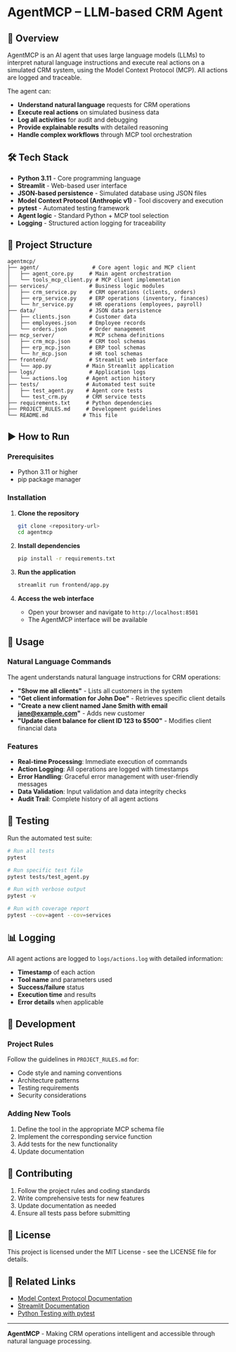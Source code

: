 # AgentMCP – LLM-based CRM Agent

## 🧠 Overview

AgentMCP is an AI agent that uses large language models (LLMs) to interpret natural language instructions and execute real actions on a simulated CRM system, using the Model Context Protocol (MCP). All actions are logged and traceable.

The agent can:
- **Understand natural language** requests for CRM operations
- **Execute real actions** on simulated business data
- **Log all activities** for audit and debugging
- **Provide explainable results** with detailed reasoning
- **Handle complex workflows** through MCP tool orchestration

## 🛠️ Tech Stack

- **Python 3.11** - Core programming language
- **Streamlit** - Web-based user interface
- **JSON-based persistence** - Simulated database using JSON files
- **Model Context Protocol (Anthropic v1)** - Tool discovery and execution
- **pytest** - Automated testing framework
- **Agent logic** - Standard Python + MCP tool selection
- **Logging** - Structured action logging for traceability

## 📁 Project Structure

```
agentmcp/
├── agent/                 # Core agent logic and MCP client
│   ├── agent_core.py     # Main agent orchestration
│   └── tools_mcp_client.py # MCP client implementation
├── services/             # Business logic modules
│   ├── crm_service.py    # CRM operations (clients, orders)
│   ├── erp_service.py    # ERP operations (inventory, finances)
│   └── hr_service.py     # HR operations (employees, payroll)
├── data/                 # JSON data persistence
│   ├── clients.json      # Customer data
│   ├── employees.json    # Employee records
│   └── orders.json       # Order management
├── mcp_server/           # MCP schema definitions
│   ├── crm_mcp.json      # CRM tool schemas
│   ├── erp_mcp.json      # ERP tool schemas
│   └── hr_mcp.json       # HR tool schemas
├── frontend/             # Streamlit web interface
│   └── app.py           # Main Streamlit application
├── logs/                 # Application logs
│   └── actions.log      # Agent action history
├── tests/               # Automated test suite
│   ├── test_agent.py    # Agent core tests
│   └── test_crm.py      # CRM service tests
├── requirements.txt     # Python dependencies
├── PROJECT_RULES.md     # Development guidelines
└── README.md           # This file
```

## ▶️ How to Run

### Prerequisites
- Python 3.11 or higher
- pip package manager

### Installation

1. **Clone the repository**
   ```bash
   git clone <repository-url>
   cd agentmcp
   ```

2. **Install dependencies**
   ```bash
   pip install -r requirements.txt
   ```

3. **Run the application**
   ```bash
   streamlit run frontend/app.py
   ```

4. **Access the web interface**
   - Open your browser and navigate to `http://localhost:8501`
   - The AgentMCP interface will be available

## 🚀 Usage

### Natural Language Commands

The agent understands natural language instructions for CRM operations:

- **"Show me all clients"** - Lists all customers in the system
- **"Get client information for John Doe"** - Retrieves specific client details
- **"Create a new client named Jane Smith with email jane@example.com"** - Adds new customer
- **"Update client balance for client ID 123 to $500"** - Modifies client financial data

### Features

- **Real-time Processing**: Immediate execution of commands
- **Action Logging**: All operations are logged with timestamps
- **Error Handling**: Graceful error management with user-friendly messages
- **Data Validation**: Input validation and data integrity checks
- **Audit Trail**: Complete history of all agent actions

## 🧪 Testing

Run the automated test suite:

```bash
# Run all tests
pytest

# Run specific test file
pytest tests/test_agent.py

# Run with verbose output
pytest -v

# Run with coverage report
pytest --cov=agent --cov=services
```

## 📊 Logging

All agent actions are logged to `logs/actions.log` with detailed information:

- **Timestamp** of each action
- **Tool name** and parameters used
- **Success/failure** status
- **Execution time** and results
- **Error details** when applicable

## 🔧 Development

### Project Rules
Follow the guidelines in `PROJECT_RULES.md` for:
- Code style and naming conventions
- Architecture patterns
- Testing requirements
- Security considerations

### Adding New Tools
1. Define the tool in the appropriate MCP schema file
2. Implement the corresponding service function
3. Add tests for the new functionality
4. Update documentation

## 🤝 Contributing

1. Follow the project rules and coding standards
2. Write comprehensive tests for new features
3. Update documentation as needed
4. Ensure all tests pass before submitting

## 📝 License

This project is licensed under the MIT License - see the LICENSE file for details.

## 🔗 Related Links

- [Model Context Protocol Documentation](https://modelcontextprotocol.io/)
- [Streamlit Documentation](https://docs.streamlit.io/)
- [Python Testing with pytest](https://docs.pytest.org/)

---

**AgentMCP** - Making CRM operations intelligent and accessible through natural language processing. 